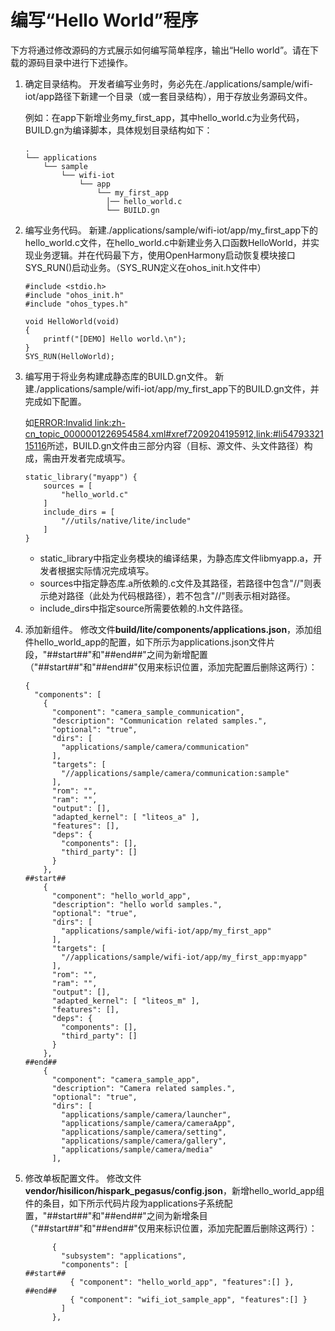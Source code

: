 # 编写“Hello World”程序


下方将通过修改源码的方式展示如何编写简单程序，输出“Hello world”。请在下载的源码目录中进行下述操作。


1. 确定目录结构。
   开发者编写业务时，务必先在./applications/sample/wifi-iot/app路径下新建一个目录（或一套目录结构），用于存放业务源码文件。

   例如：在app下新增业务my_first_app，其中hello_world.c为业务代码，BUILD.gn为编译脚本，具体规划目录结构如下：

     
   ```
   .
   └── applications
       └── sample
           └── wifi-iot
               └── app
                   └── my_first_app
                     │── hello_world.c
                     └── BUILD.gn
   ```

2. 编写业务代码。
     新建./applications/sample/wifi-iot/app/my_first_app下的hello_world.c文件，在hello_world.c中新建业务入口函数HelloWorld，并实现业务逻辑。并在代码最下方，使用OpenHarmony启动恢复模块接口SYS_RUN()启动业务。（SYS_RUN定义在ohos_init.h文件中）
     
   ```
   #include <stdio.h>
   #include "ohos_init.h"
   #include "ohos_types.h"
   
   void HelloWorld(void)
   {
       printf("[DEMO] Hello world.\n");
   }
   SYS_RUN(HelloWorld);
   ```

3. 编写用于将业务构建成静态库的BUILD.gn文件。
   新建./applications/sample/wifi-iot/app/my_first_app下的BUILD.gn文件，并完成如下配置。

   如[ERROR:Invalid link:zh-cn_topic_0000001226954584.xml#xref7209204195912,link:#li5479332115116](#li5479332115116)所述，BUILD.gn文件由三部分内容（目标、源文件、头文件路径）构成，需由开发者完成填写。

     
   ```
   static_library("myapp") {
       sources = [
           "hello_world.c"
       ]
       include_dirs = [
           "//utils/native/lite/include"
       ]
   }
   ```

   - static_library中指定业务模块的编译结果，为静态库文件libmyapp.a，开发者根据实际情况完成填写。
   - sources中指定静态库.a所依赖的.c文件及其路径，若路径中包含"//"则表示绝对路径（此处为代码根路径），若不包含"//"则表示相对路径。
   - include_dirs中指定source所需要依赖的.h文件路径。

4. 添加新组件。
   修改文件**build/lite/components/applications.json**，添加组件hello_world_app的配置，如下所示为applications.json文件片段，"\#\#start\#\#"和"\#\#end\#\#"之间为新增配置（"\#\#start\#\#"和"\#\#end\#\#"仅用来标识位置，添加完配置后删除这两行）：

     
   ```
   {
     "components": [
       {
         "component": "camera_sample_communication",
         "description": "Communication related samples.",
         "optional": "true",
         "dirs": [
           "applications/sample/camera/communication"
         ],
         "targets": [
           "//applications/sample/camera/communication:sample"
         ],
         "rom": "",
         "ram": "",
         "output": [],
         "adapted_kernel": [ "liteos_a" ],
         "features": [],
         "deps": {
           "components": [],
           "third_party": []
         }
       },
   ##start##
       {
         "component": "hello_world_app",
         "description": "hello world samples.",
         "optional": "true",
         "dirs": [
           "applications/sample/wifi-iot/app/my_first_app"
         ],
         "targets": [
           "//applications/sample/wifi-iot/app/my_first_app:myapp"
         ],
         "rom": "",
         "ram": "",
         "output": [],
         "adapted_kernel": [ "liteos_m" ],
         "features": [],
         "deps": {
           "components": [],
           "third_party": []
         }
       },
   ##end##
       {
         "component": "camera_sample_app",
         "description": "Camera related samples.",
         "optional": "true",
         "dirs": [
           "applications/sample/camera/launcher",
           "applications/sample/camera/cameraApp",
           "applications/sample/camera/setting",
           "applications/sample/camera/gallery",
           "applications/sample/camera/media"
         ],
   ```

5. 修改单板配置文件。
   修改文件**vendor/hisilicon/hispark_pegasus/config.json**，新增hello_world_app组件的条目，如下所示代码片段为applications子系统配置，"\#\#start\#\#"和"\#\#end\#\#"之间为新增条目（"\#\#start\#\#"和"\#\#end\#\#"仅用来标识位置，添加完配置后删除这两行）：

     
   ```
         {
           "subsystem": "applications",
           "components": [
   ##start##
             { "component": "hello_world_app", "features":[] },
   ##end##
             { "component": "wifi_iot_sample_app", "features":[] }
           ]
         },
   ```
